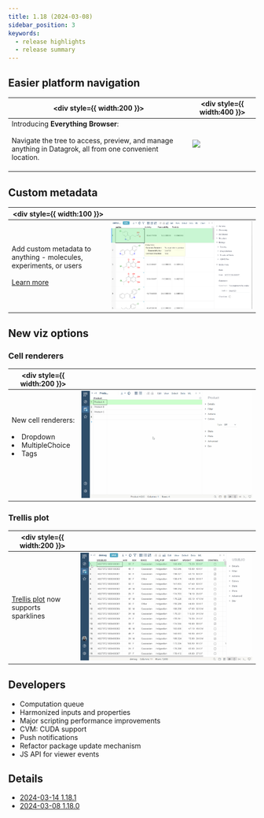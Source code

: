 ```yaml
---
title: 1.18 (2024-03-08)
sidebar_position: 3
keywords:
  - release highlights
  - release summary
---
```


## Easier platform navigation

|<div style={{ width:200 }}></div>| <div style={{ width:400 }}></div> |
|----------------- | -----------------------------------|
|Introducing **Everything Browser**:<br/><br/>Navigate the tree to access, preview, and manage anything in Datagrok, all from one convenient location. <br/><br/><!--[Learn more](../../../datagrok/navigation/views/browse.md)--> | ![](img/release1.18-browse.gif) |

## Custom metadata

|<div style={{ width:100 }}></div>|  |
|----------------- | -----------------------------------|
|Add custom metadata to anything - molecules, experiments, or users <br/><br/>[Learn more](../../../govern/catalog/sticky-meta.md) | ![](img/1.18-sticky-meta.png)  |

## New viz options

### Cell renderers

|<div style={{ width:200 }}></div>|  |
|----------------- | -----------------------------------|
|New cell renderers:<br/><br/><li>Dropdown</li><li>MultipleChoice</li><li>Tags</li><br/><br/><!--[Learn more](../../../visualize/viewers/grid.md#cell-renderers)-->|![image](img/release1.18-cellrend-tags-multichoice-dropdown.gif)  |

### Trellis plot

|<div style={{ width:200 }}></div>|  |
|----------------- | -----------------------------------|
|[Trellis plot](../../../visualize/viewers/trellis-plot.md) now supports sparklines |![](img/release1.18-trellis-sparklines.gif) |

<!-- //TODO after patch

## New text filter



## Ability to clone projects

|<div style={{ width:200 }}></div>|  |
|----------------- | -----------------------------------|
|You can now clone projects:<br/><br/><li>With data sync</li><li>...</li> |[IMG] |

-->

## Developers

* Computation queue
* Harmonized inputs and properties
* Major scripting performance improvements
* CVM: CUDA support
* Push notifications
* Refactor package update mechanism
* JS API for viewer events

## Details

* [2024-03-14 1.18.1](../release-history.md#2024-03-14-1181)
* [2024-03-08 1.18.0](../release-history.md#2024-03-08-1180)
